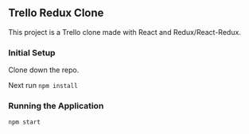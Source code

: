 ## Trello Redux Clone
This project is a Trello clone made with React and Redux/React-Redux.

### Initial Setup
Clone down the repo.

Next run `npm install`

### Running the Application
`npm start`
